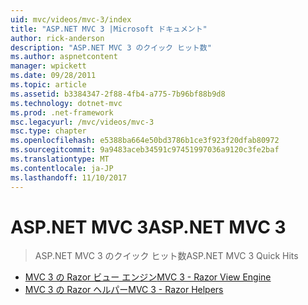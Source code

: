 ```yaml
---
uid: mvc/videos/mvc-3/index
title: "ASP.NET MVC 3 |Microsoft ドキュメント"
author: rick-anderson
description: "ASP.NET MVC 3 のクイック ヒット数"
ms.author: aspnetcontent
manager: wpickett
ms.date: 09/28/2011
ms.topic: article
ms.assetid: b3384347-2f88-4fb4-a775-7b96bf88b9d8
ms.technology: dotnet-mvc
ms.prod: .net-framework
msc.legacyurl: /mvc/videos/mvc-3
msc.type: chapter
ms.openlocfilehash: e5388ba664e50bd3786b1ce3f923f20dfab80972
ms.sourcegitcommit: 9a9483aceb34591c97451997036a9120c3fe2baf
ms.translationtype: MT
ms.contentlocale: ja-JP
ms.lasthandoff: 11/10/2017
---
```

<a name="aspnet-mvc-3"></a><span data-ttu-id="7860f-103">ASP.NET MVC 3</span><span class="sxs-lookup"><span data-stu-id="7860f-103">ASP.NET MVC 3</span></span>
====================
> <span data-ttu-id="7860f-104">ASP.NET MVC 3 のクイック ヒット数</span><span class="sxs-lookup"><span data-stu-id="7860f-104">ASP.NET MVC 3 Quick Hits</span></span>


- [<span data-ttu-id="7860f-105">MVC 3 の Razor ビュー エンジン</span><span class="sxs-lookup"><span data-stu-id="7860f-105">MVC 3 - Razor View Engine</span></span>](mvc-3-razor-view-engine.md)
- [<span data-ttu-id="7860f-106">MVC 3 の Razor ヘルパー</span><span class="sxs-lookup"><span data-stu-id="7860f-106">MVC 3 - Razor Helpers</span></span>](mvc-3-razor-helpers.md)

